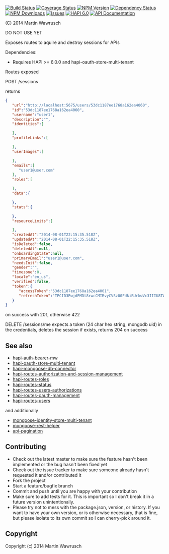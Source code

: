 [![Build Status](https://travis-ci.org/codedoctor/hapi-routes-authorization-and-session-management.svg?branch=master)](https://travis-ci.org/codedoctor/hapi-routes-authorization-and-session-management)
[![Coverage Status](https://img.shields.io/coveralls/codedoctor/hapi-routes-authorization-and-session-management.svg)](https://coveralls.io/r/codedoctor/hapi-routes-authorization-and-session-management)
[![NPM Version](http://img.shields.io/npm/v/hapi-routes-authorization-and-session-management.svg)](https://www.npmjs.org/package/hapi-routes-authorization-and-session-management)
[![Dependency Status](https://gemnasium.com/codedoctor/hapi-routes-authorization-and-session-management.svg)](https://gemnasium.com/codedoctor/hapi-routes-authorization-and-session-management)
[![NPM Downloads](http://img.shields.io/npm/dm/hapi-routes-authorization-and-session-management.svg)](https://www.npmjs.org/package/hapi-routes-authorization-and-session-management)
[![Issues](http://img.shields.io/github/issues/codedoctor/hapi-routes-authorization-and-session-management.svg)](https://github.com/codedoctor/hapi-routes-authorization-and-session-management/issues)
[![HAPI 6.0](http://img.shields.io/badge/hapi-6.0-blue.svg)](http://hapijs.com)
[![API Documentation](http://img.shields.io/badge/API-Documentation-ff69b4.svg)](http://coffeedoc.info/github/codedoctor/hapi-routes-authorization-and-session-management)



(C) 2014 Martin Wawrusch

DO NOT USE YET

Exposes routes to aquire and destroy sessions for APIs

Dependencies:

* Requires HAPI >= 6.0.0 and hapi-oauth-store-multi-tenant

Routes exposed

POST /sessions

returns 
```json
{  
   "url":"http://localhost:5675/users/53dc1187ee1768a162ea4060",
   "id":"53dc1187ee1768a162ea4060",
   "username":"user1",
   "description":"",
   "identities":[  

   ],
   "profileLinks":[  

   ],
   "userImages":[  

   ],
   "emails":[  
      "user1@user.com"
   ],
   "roles":[  

   ],
   "data":{  

   },
   "stats":{  

   },
   "resourceLimits":[  

   ],
   "createdAt":"2014-08-01T22:15:35.518Z",
   "updatedAt":"2014-08-01T22:15:35.518Z",
   "isDeleted":false,
   "deletedAt":null,
   "onboardingState":null,
   "primaryEmail":"user1@user.com",
   "needsInit":false,
   "gender":"",
   "timezone":0,
   "locale":"en_us",
   "verified":false,
   "token":{  
      "accessToken":"53dc1187ee1768a162ea4061",
      "refreshToken":"TPCID3RwjdPMDt8rwcCMIRvyCVSz00FdkiBUrkwVc3IIIU8TWTBsyjfQjgtagW6HgivNfLcvnkZQobmb"
   }
}
```

on success with 201, otherwise 422


DELETE /sessions/me
expects a token (24 char hex string, mongodb uid) in the credentials, deletes the session if exists, returns 204 on success


## See also

* [hapi-auth-bearer-mw](https://github.com/codedoctor/hapi-auth-bearer-mw)
* [hapi-oauth-store-multi-tenant](https://github.com/codedoctor/hapi-oauth-store-multi-tenant)
* [hapi-mongoose-db-connector](https://github.com/codedoctor/hapi-mongoose-db-connector)
* [hapi-routes-authorization-and-session-management](https://github.com/codedoctor/hapi-routes-authorization-and-session-management)
* [hapi-routes-roles](https://github.com/codedoctor/hapi-routes-roles)
* [hapi-routes-status](https://github.com/codedoctor/hapi-routes-status)
* [hapi-routes-users-authorizations](https://github.com/codedoctor/hapi-routes-users-authorizations)
* [hapi-routes-oauth-management](https://github.com/codedoctor/hapi-routes-oauth-management)
* [hapi-routes-users](https://github.com/codedoctor/hapi-routes-users)

and additionally

* [mongoose-identity-store-multi-tenant](https://github.com/codedoctor/mongoose-identity-store-multi-tenant)
* [mongoose-rest-helper](https://github.com/codedoctor/mongoose-rest-helper)
* [api-pagination](https://github.com/codedoctor/api-pagination)


## Contributing
 
* Check out the latest master to make sure the feature hasn't been implemented or the bug hasn't been fixed yet
* Check out the issue tracker to make sure someone already hasn't requested it and/or contributed it
* Fork the project
* Start a feature/bugfix branch
* Commit and push until you are happy with your contribution
* Make sure to add tests for it. This is important so I don't break it in a future version unintentionally.
* Please try not to mess with the package.json, version, or history. If you want to have your own version, or is otherwise necessary, that is fine, but please isolate to its own commit so I can cherry-pick around it.

## Copyright

Copyright (c) 2014 Martin Wawrusch 
